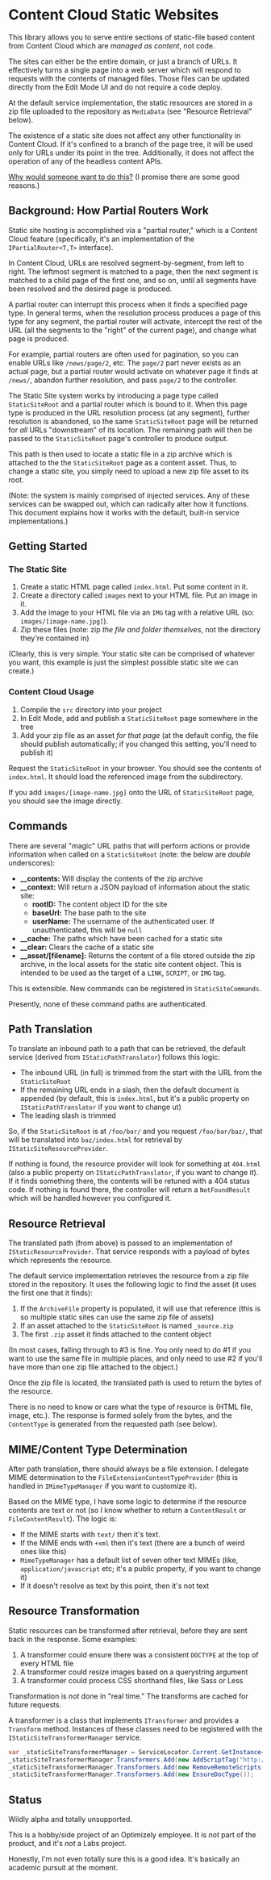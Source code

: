 # Content Cloud Static Websites

This library allows you to serve entire sections of static-file based content from Content Cloud which are _managed as content_, not code.

The sites can either be the entire domain, or just a branch of URLs. It effectively turns a single page into a web server which will respond to requests with the contents of managed files. Those files can be updated directly from the Edit Mode UI and do not require a code deploy.

At the default service implementation, the static resources are stored in a zip file uploaded to the repository as `MediaData` (see "Resource Retrieval" below).

The existence of a static site does not affect any other functionality in Content Cloud. If it's confined to a branch of the page tree, it will be used only for URLs under its point in the tree. Additionally, it does not affect the operation of any of the headless content APIs.

[Why would someone want to do this?](docs/why.md) (I promise there are some good reasons.)

## Background: How Partial Routers Work

Static site hosting is accomplished via a "partial router," which is a Content Cloud feature (specifically, it's an implementation of the `IPartialRouter<T,T>` interface).

In Content Cloud, URLs are resolved segment-by-segment, from left to right. The leftmost segment is matched to a page, then the next segment is matched to a child page of the first one, and so on, until all segments have been resolved and the desired page is produced.

A partial router can interrupt this process when it finds a specified page type. In general terms, when the resolution process produces a  page of this type for any segment, the partial router will activate, intercept the rest of the URL (all the segments to the "right" of the current page), and change what page is produced.

For example, partial routers are often used for pagination, so you can enable URLs like `/news/page/2`, etc. The `page/2` part never exists as an actual page, but a partial router would activate on whatever page it finds at `/news/`, abandon further resolution, and pass `page/2` to the controller.

The Static Site system works by introducing a page type called `StaticSiteRoot` and a partial router which is bound to it. When this page type is produced in the URL resolution process (at any segment), further resolution is abandoned, so the same `StaticSiteRoot` page will be returned for *all* URLs "downstream" of its location. The remaining path will then be passed to the `StaticSiteRoot` page's controller to produce output.

This path is then used to locate a static file in a zip archive which is attached to the the `StaticSiteRoot` page as a content asset. Thus, to change a static site, you simply need to upload a new zip file asset to its root.

(Note: the system is mainly comprised of injected services. Any of these services can be swapped out, which can radically alter how it functions. This document explains how it works with the default, built-in service implementations.)

## Getting Started

### The Static Site

1. Create a static HTML page called `index.html`. Put some content in it.
2. Create a directory called `images` next to your HTML file. Put an image in it.
3. Add the image to your HTML file via an `IMG` tag with a relative URL (so: `images/[image-name.jpg]`).
2. Zip these files (note: zip _the file and folder themselves_, not the directory they're contained in)

(Clearly, this is very simple. Your static site can be comprised of whatever you want, this example is just the simplest possible static site we can create.)

### Content Cloud Usage

1. Compile the `src` directory into your project
2. In Edit Mode, add and publish a `StaticSiteRoot` page somewhere in the tree
3. Add your zip file as an asset _for that page_ (at the default config, the file should publish automatically; if you changed this setting, you'll need to publish it)

Request the `StaticSiteRoot` in your browser. You should see the contents of `index.html`. It should load the referenced image from the subdirectory.

If you add `images/[image-name.jpg]` onto the URL of `StaticSiteRoot` page, you should see the image directly.

## Commands

There are several "magic" URL paths that will perform actions or provide information when called on a `StaticSiteRoot` (note: the below are *double* underscores):

* **__contents:** Will display the contents of the zip archive
* **__context:** Will return a JSON payload of information about the static site:
  * **rootID:** The content object ID for the site
  * **baseUrl:** The base path to the site
  * **userName:** The username of the authenticated user. If unauthenticated, this will be `null`
* **__cache:** The paths which have been cached for a static site
* **__clear:** Clears the cache of a static site
* **__asset/[filename]:** Returns the content of a file stored outside the zip archive, in the local assets for the static site content object. This is intended to be used as the target of a `LINK`, `SCRIPT`, or `IMG` tag.

This is extensible. New commands can be registered in `StaticSiteCommands`.

Presently, none of these command paths are authenticated.

## Path Translation

To translate an inbound path to a path that can be retrieved, the default service (derived from `IStaticPathTranslator`) follows this logic:

* The inbound URL (in full) is trimmed from the start with the URL from the `StaticSiteRoot`
* If the remaining URL ends in a slash, then the default document is appended (by default, this is `index.html`, but it's a public property on `IStaticPathTranslator` if you want to change ut)
* The leading slash is trimmed

So, if the `StaticSiteRoot` is at `/foo/bar/` and you request `/foo/bar/baz/`, that will be translated into `baz/index.html` for retrieval by `IStaticSiteResourceProvider`.

If nothing is found, the resource provider will look for something at `404.html` (also a public property on `IStaticPathTranslator`, if you want to change it). If it finds something there, the contents will be retuned with a 404 status code. If nothing is found there, the controller will return a `NotFoundResult` which will be handled however you configured it.

## Resource Retrieval

The translated path (from above) is passed to an implementation of `IStaticResourceProvider`. That service responds with a payload of bytes which represents the resource.

The default service implementation retrieves the resource from a zip file stored in the repository. It uses the following logic to find the asset (it uses the first one that it finds):

1. If the `ArchiveFile` property is populated, it will use that reference (this is so multiple static sites can use the same zip file of assets)
2. If an asset attached to the `StaticSiteRoot` is named `_source.zip`
3. The first `.zip` asset it finds attached to the content object

(In most cases, falling through to #3 is fine. You only need to do #1 if you want to use the same file in multiple places, and only need to use #2 if you'll have more than one zip file attached to the object.)

Once the zip file is located, the translated path is used to return the bytes of the resource.

There is no need to know or care what the type of resource is (HTML file, image, etc.). The response is formed solely from the bytes, and the `ContentType` is generated from the requested path (see below).

## MIME/Content Type Determination

After path translation, there should always be a file extension. I delegate MIME determination to the `FileExtensionContentTypeProvider` (this is handled in `IMimeTypeManager` if you want to customize it).

Based on the MIME type, I have some logic to determine if the resource contents are text or not (so I know whether to return a `ContentResult` or `FileContentResult`). The logic is:

* If the MIME starts with `text/` then it's text.
* If the MIME ends with `+xml` then it's text (there are a bunch of weird ones like this)
* `MimeTypeManager` has a default list of seven other text MIMEs (like, `application/javascript` etc; it's a public property, if you want to change it)
* If it doesn't resolve as text by this point, then it's not text

## Resource Transformation

Static resources can be transformed after retrieval, before they are sent back in the response. Some examples:

1. A transformer could ensure there was a consistent `DOCTYPE` at the top of every HTML file
2. A transformer could resize images based on a querystring argument
3. A transformer could process CSS shorthand files, like Sass or Less

Transformation is _not_ done in "real time." The transforms are cached for future requests.

A transformer is a class that implements `ITransformer` and provides a `Transform` method. Instances of these classes need to be registered with the `IStaticSiteTransformerManager` service.

```csharp
var _staticSiteTransformerManager = ServiceLocator.Current.GetInstance<IStaticSiteTransformerManager>();
_staticSiteTransformerManager.Transformers.Add(new AddScriptTag("http://example.com/deane.js"));
_staticSiteTransformerManager.Transformers.Add(new RemoveRemoteScripts());
_staticSiteTransformerManager.Transformers.Add(new EnsureDocType());
```

## Status

Wildly alpha and totally unsupported.

This is a hobby/side project of an Optimizely employee. It is _not_ part of the product, and it's _not_ a Labs project.

Honestly, I'm not even totally sure this is a good idea. It's basically an academic pursuit at the moment.

